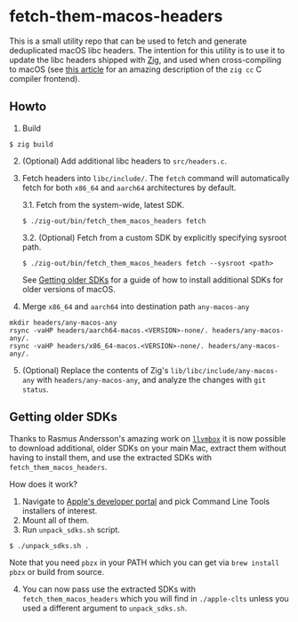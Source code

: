 # fetch-them-macos-headers

This is a small utility repo that can be used to fetch and generate deduplicated macOS libc headers. The intention for
this utility is to use it to update the libc headers shipped with [Zig], and used when cross-compiling to macOS
(see [this article] for an amazing description of the `zig cc` C compiler frontend).

[Zig]: https://ziglang.org
[this article]: https://andrewkelley.me/post/zig-cc-powerful-drop-in-replacement-gcc-clang.html

## Howto

1. Build

```
$ zig build
```

2. (Optional) Add additional libc headers to `src/headers.c`.

3. Fetch headers into `libc/include/`. The `fetch` command will automatically fetch for both `x86_64` and `aarch64`
   architectures by default.

    3.1. Fetch from the system-wide, latest SDK.

    ```
    $ ./zig-out/bin/fetch_them_macos_headers fetch
    ```

    3.2. (Optional) Fetch from a custom SDK by explicitly specifying sysroot path.

    ```
    $ ./zig-out/bin/fetch_them_macos_headers fetch --sysroot <path>
    ```

    See [Getting older SDKs](#getting-older-sdks) for a guide of how to install additional SDKs for older versions of macOS.

4. Merge `x86_64` and `aarch64` into destination path `any-macos-any`

```
mkdir headers/any-macos-any
rsync -vaHP headers/aarch64-macos.<VERSION>-none/. headers/any-macos-any/.
rsync -vaHP headers/x86_64-macos.<VERSION>-none/. headers/any-macos-any/.
```

5. (Optional) Replace the contents of Zig's `lib/libc/include/any-macos-any` with `headers/any-macos-any`,
   and analyze the changes with `git status`.

## Getting older SDKs

Thanks to Rasmus Andersson's amazing work on [`llvmbox`](https://github.com/rsms/llvmbox) it is now possible to
download additional, older SDKs on your main Mac, extract them without having to install them, and use the extracted SDKs
with `fetch_them_macos_headers`.

How does it work?

1. Navigate to [Apple's developer portal](https://developer.apple.com/download/all/?q=command%20line) and pick Command Line Tools installers of interest.
2. Mount all of them.
3. Run `unpack_sdks.sh` script.

  ```
  $ ./unpack_sdks.sh .
  ```
  Note that you need `pbzx` in your PATH which you can get via `brew install pbzx` or build from source.

4. You can now pass use the extracted SDKs with `fetch_them_macos_headers` which you will find in `./apple-clts`
  unless you used a different argument to `unpack_sdks.sh`.
